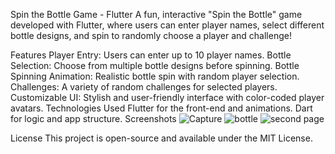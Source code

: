 Spin the Bottle Game - Flutter
A fun, interactive "Spin the Bottle" game developed with Flutter, where users can enter player names, select different bottle designs, and spin to randomly choose a player and challenge!

Features
Player Entry: Users can enter up to 10 player names.
Bottle Selection: Choose from multiple bottle designs before spinning.
Bottle Spinning Animation: Realistic bottle spin with random player selection.
Challenges: A variety of random challenges for selected players.
Customizable UI: Stylish and user-friendly interface with color-coded player avatars.
Technologies Used
Flutter for the front-end and animations.
Dart for logic and app structure.
Screenshots
![Capture](https://github.com/user-attachments/assets/709cbf5e-41fb-4f07-94d0-12a872cb9dbe)
![bottle](https://github.com/user-attachments/assets/f9d750e4-8b22-45d3-a436-def61d7ab05b)
![second page](https://github.com/user-attachments/assets/261f9e7c-0167-4047-919f-cbbc7ec5951a)



License
This project is open-source and available under the MIT License.
